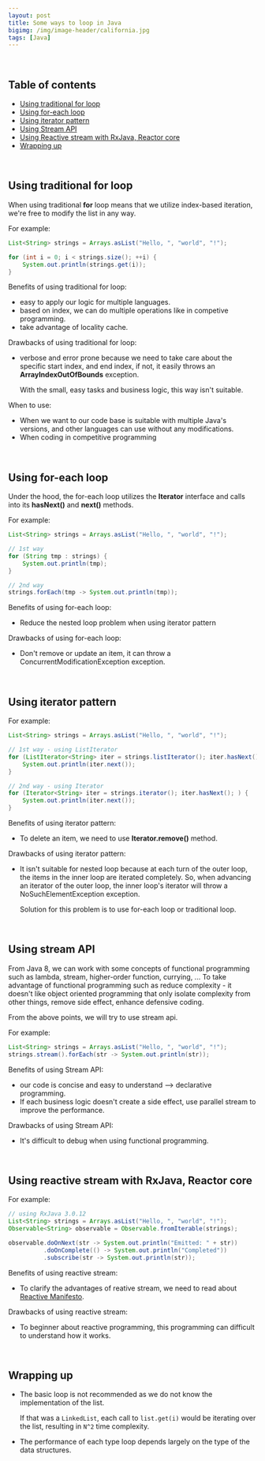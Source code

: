 ```yaml
---
layout: post
title: Some ways to loop in Java
bigimg: /img/image-header/california.jpg
tags: [Java]
---
```




<br>

## Table of contents
- [Using traditional for loop](#using-traditional-for-loop)
- [Using for-each loop](#using-for-each-loop)
- [Using iterator pattern](#using-iterator-pattern)
- [Using Stream API](#using-stream-api)
- [Using Reactive stream with RxJava, Reactor core](#using-reactive-stream-with-rxjava,-reactor-core)
- [Wrapping up](#wrapping-up)


<br>

## Using traditional for loop

When using traditional **for** loop means that we utilize index-based iteration, we're free to modify the list in any way.

For example:

```java
List<String> strings = Arrays.asList("Hello, ", "world", "!");

for (int i = 0; i < strings.size(); ++i) {
    System.out.println(strings.get(i));
}
```

Benefits of using traditional for loop:
- easy to apply our logic for multiple languages. 
- based on index, we can do multiple operations like in competive programming.
- take advantage of locality cache.

Drawbacks of using traditional for loop:
- verbose and error prone because we need to take care about the specific start index, and end index, if not, it easily throws an **ArrayIndexOutOfBounds** exception.

    With the small, easy tasks and business logic, this way isn't suitable.

When to use:
- When we want to our code base is suitable with multiple Java's versions, and other languages can use without any modifications.
- When coding in competitive programming

<br>

## Using for-each loop

Under the hood, the for-each loop utilizes the **Iterator** interface and calls into its **hasNext()** and **next()** methods.

For example:

```java
List<String> strings = Arrays.asList("Hello, ", "world", "!");

// 1st way
for (String tmp : strings) {
    System.out.println(tmp);
}

// 2nd way
strings.forEach(tmp -> System.out.println(tmp));
```

Benefits of using for-each loop:
- Reduce the nested loop problem when using iterator pattern

Drawbacks of using for-each loop:
- Don't remove or update an item, it can throw a ConcurrentModificationException exception.

<br>

## Using iterator pattern

For example:

```java
List<String> strings = Arrays.asList("Hello, ", "world", "!");

// 1st way - using ListIterator
for (ListIterator<String> iter = strings.listIterator(); iter.hasNext(); ) {
    System.out.println(iter.next());
}

// 2nd way - using Iterator
for (Iterator<String> iter = strings.iterator(); iter.hasNext(); ) {
    System.out.println(iter.next());
}
```


Benefits of using iterator pattern:
- To delete an item, we need to use **Iterator.remove()** method.

Drawbacks of using iterator pattern:
- It isn't suitable for nested loop because at each turn of the outer loop, the items in the inner loop are iterated completely. So, when advancing an iterator of the outer loop, the inner loop's iterator will throw a NoSuchElementException exception.

    Solution for this problem is to use for-each loop or traditional loop.

<br>

## Using stream API

From Java 8, we can work with some concepts of functional programming such as lambda, stream, higher-order function, currying, ... To take advantage of functional programming such as reduce complexity - it doesn't like object oriented programming that only isolate complexity from other things, remove side effect, enhance defensive coding.

From the above points, we will try to use stream api.

For example:

```java
List<String> strings = Arrays.asList("Hello, ", "world", "!");
strings.stream().forEach(str -> System.out.println(str));
```

Benefits of using Stream API:
- our code is concise and easy to understand --> declarative programming.
- If each business logic doesn't create a side effect, use parallel stream to improve the performance.

Drawbacks of using Stream API:
- It's difficult to debug when using functional programming.


<br>

## Using reactive stream with RxJava, Reactor core

For example:

```java
// using RxJava 3.0.12
List<String> strings = Arrays.asList("Hello, ", "world", "!");
Observable<String> observable = Observable.fromIterable(strings);

observable.doOnNext(str -> System.out.println("Emitted: " + str))
          .doOnComplete(() -> System.out.println("Completed"))
          .subscribe(str -> System.out.println(str));
```

Benefits of using reactive stream:
- To clarify the advantages of reative stream, we need to read about [Reactive Manifesto](https://www.reactivemanifesto.org/).

Drawbacks of using reactive stream:
- To beginner about reactive programming, this programming can difficult to understand how it works.

<br>

## Wrapping up

- The basic loop is not recommended as we do not know the implementation of the list.

    If that was a ```LinkedList```, each call to ```list.get(i)``` would be iterating over the list, resulting in ```N^2``` time complexity.

- The performance of each type loop depends largely on the type of the data structures.